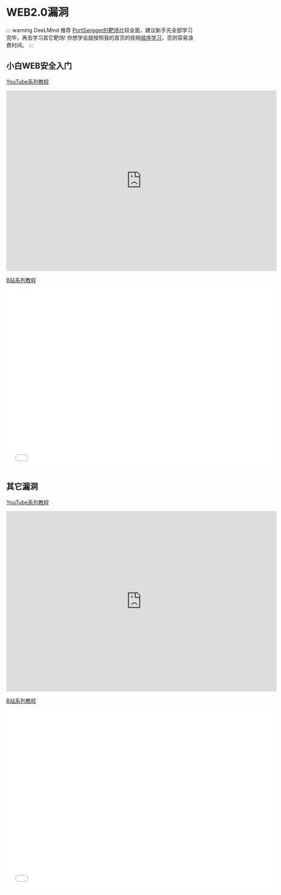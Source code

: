 # WEB2.0漏洞

::: warning DeeLMind 推荐
[PortSwigger的靶场](https://portswigger.net/web-security/all-labs)比较全面，建议新手先全部学习完毕，再去学习其它靶场! 你想学会就按照我的首页的视频[顺序学习](/pay/video)，否则容易浪费时间。
:::

<DocsAD/>

## 小白WEB安全入门

[YouTube系列教程](https://www.youtube.com/watch?v=k9_QbPCAvGs&list=PLgZqc0esdeS-NJms7NYexeMHKLpfAi5HY)
<iframe width="720px" height="480px" src="https://www.youtube.com/embed/k9_QbPCAvGs" title="YouTube video player" frameborder="0" allow="accelerometer; autoplay; clipboard-write; encrypted-media; gyroscope; picture-in-picture" allowfullscreen></iframe>

[B站系列教程](https://www.bilibili.com/medialist/play/282616786?from=space&business=space_series&business_id=1744021&desc=1&spm_id_from=333.999.0.0)
<iframe src="//player.bilibili.com/player.html?aid=60799620&bvid=BV1Ft41177FT&cid=105806441&page=1"  frameborder="no"  allowfullscreen="true" style="width:720px;height:480px"> 
</iframe>

## 其它漏洞

[YouTube系列教程](https://www.youtube.com/watch?v=Dsy9CxjNCYE&list=PLgZqc0esdeS-AEqmdmoxroGu5b08Wbb0f)
<iframe width="720px" height="480px" src="https://www.youtube.com/embed/Dsy9CxjNCYE" title="YouTube video player" frameborder="0" allow="accelerometer; autoplay; clipboard-write; encrypted-media; gyroscope; picture-in-picture" allowfullscreen></iframe>

[B站系列教程](https://www.bilibili.com/medialist/play/282616786?from=space&business=space_series&business_id=2262479&desc=1&spm_id_from=333.999.0.0)
<iframe src="//player.bilibili.com/player.html?aid=641345810&bvid=BV18Y4y1b7hk&cid=711950088&page=1"  frameborder="no"  allowfullscreen="true" style="width:720px;height:480px"> 
</iframe>